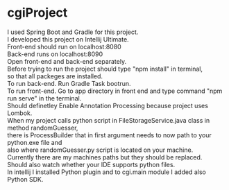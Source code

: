 # cgiProject 
I used Spring Boot and Gradle for this project.   
I developed this project on Intellij Ultimate.  
Front-end should run on localhost:8080   
Back-end runs on localhost:8090   
Open front-end and back-end separately.   
Before trying to run the project should type "npm install" in terminal,   
so that all packeges are installed.  
To run back-end. Run Gradle Task bootrun.   
To run front-end. Go to app directory in front end and type command "npm run serve" in the terminal.    
Should definetley Enable Annotation Processing because project uses Lombok.   
When my project calls python script in FileStorageService.java class  in method randomGuesser,   
there is ProcessBuilder that in first argument needs to now path to your python.exe file and   
also where randomGuesser.py script is located on your machine.   
Currently there are my machines paths but they should be replaced.   
Should also watch whether your IDE supports python files.   
In intellij I installed Python plugin and to cgi.main module I added also Python SDK.   

